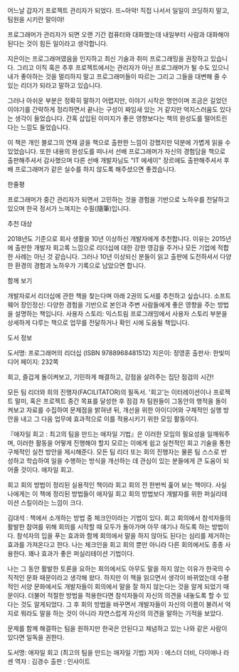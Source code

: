 
어느날 갑자기 프로젝트 관리자가 되었다. 뜨~아악!
직접 나서서 일일이 코딩하지 말고, 팀원을 시키란 말이야!

프로그래머가 관리자가 되면 오랜 기간 컴퓨터와 대화했는데 내일부터 사람과 대화해야 된다는 것이 힘든 일이라고 생각합니다. 

지은이는 프로그래머였음을 인지하고 최신 기술과 취미 프로그래밍을 권장하고 있습니다. 
그리고 이직 혹은 추후 프로젝트에서는 관리자가 아닌 프로그래머가 될 수도 있으니 내가 좋아하는 것을 멀리하지 말고 프로그래머들이 따르는 그리고 그들을 대변해 줄 수 있는 리더가 되라고 말하고 있습니다. 

그러나 아쉬운 부분은 정확히 말하기 어렵지만, 이야기 시작은 명언이며 조금은 길었던 이야기를 간략하게 정리하면서 끝나는 구성이 짜임새 있는 거 같지만 억지스러움도 있다는 생각이 들었습니다. 
간혹 삽입된 이미지가 좋은 영향보다는 책의 완성도를 떨어트린다는 느낌도 들었습니다. 

이 책은 개인 블로그의 연재 글을 책으로 출판한 느낌이 강했지만 덕분에 가볍게 읽을 수 있었습니다. 
또한 내용의 완성도를 떠나서 선배 프로그래머가 자신의 경험담을 책으로 출판해주셔서 감사했으며 다른 선배 개발자님도 "IT 에세이" 장르에도 출판해주셔서 후배 프로그래머가 같은 실수를 하지 않도록 해주셨으면 좋겠습니다.


한줄평

프로그래머가 중간 관리자가 되면서 고민하는 것을 경험을 기반으로 노하우를 전달하고 있으며 한국 정서가 느껴지는 수필(隨筆)입니다.

추천 대상

2018년도 기준으로 회사 생활을 10년 이상하신 개발자에게 추천합니다.
이유는 2015년에 출판한 개발자 회고록 느낌으로 리더십에 대한 강한 영감을 주거나 모든 기업에 적합한 사례는 아닌 것 같습니다.
그러나 10년 이상되신 분들이 읽고 출판에 도전하셔서 다양한 환경의 경험과 노하우가 기록으로 남았으면 합니다.

함께 보기

개발자로서 리더십에 관한 책을 찾는다며 아래 2권의 도서를 추천하고 싶습니다.
소프트웨어 장인정신: 다양한 경험을 기반으로 본인과 주변 사람들에게 좋은 영향을 주는 방법을 설명하는 책입니다.
사용자 스토리: 익스트림 프로그래밍에서 사용자 스토리 부분을 상세하게 다루는 책으로 업무를 전달하거나 확인 시에 도움될 책입니다.

도서 정보

도서명: 프로그래머의 리더십 (ISBN 9788968481512)
지은이: 정영훈
출판사: 한빛미디어
페이지: 232쪽




회고, 즐겁게 돌이켜보고, 기민하게 해결하고, 강점을 살려주는 집단 점검의 시간!

모든 팀 리더와 희의 진행자(FACILITATOR)의 필독서. '회고'는 이터레이션이나 프로젝트 말미, 혹은 프로젝트 중간 목표를 달성한 후 점검 차 팀원들이 그동안의 행적을 돌이켜보고 자료를 수집하여 문제점을 밝혀낸 뒤, 개선을 위한 아이디어와 구체적인 실행 방안을 내고 그 다음 업무에 효과적으로 이를 적용시키기 위한 모임 활동이다.

『애자일 회고 : 최고의 팀을 만드는 애자일 기법』은 이러한 모임의 필요성을 일깨워주며, 이러한 활동을 어떻게 진행해야 할지 모르는 이에게 쉽고 실천적인 회고 기술을 통한 구체적인 실천 방안을 제시해준다. 모든 팀 리더 또는 회의 진행자는 물론 팀 스스로 반성하고 학습하여 일을 수행하는 방식을 개선하는 데 관심이 있는 분들에게 큰 도움이 되어줄 것이다.
애자일 회고. 

회고 회의 방법이 정리된 실용적인 책이라 회고 회의 전 한번씩 훑어 보는 책이다. 사실 나에게는 이 책에 정리된 방법들이 애자일 회고 회의 방법보다 개발자를 위한 퍼실리테이션 스킬이라는 느낌이 크다. 

김대석 : 
책에서 소개하는 방법 중 체크인이라는 기법이 있다. 회고 회의에서 참석자들의 활발한 참여를 위해 회의를 시작할 때 모두가 돌아가며 아무 얘기나 하도록 하는 방법이다. 참석자의 입을 푸는 효과와 함께 회의에서 말을 하지 않아도 된다는 심리를 제거하는 효과를 가져온다고 한다. 나는 체크인을 회고 회의 뿐만 아니라 다른 회의에서도 종종 사용한다. 꽤나 효과가 좋은 퍼실리테이션 기법이다.

나는 그 동안 활발한 토론을 요하는 회의에서도 아무도 말을 하지 않는 이유가 한국의 수직적인 문화 때문이라고 생각해 왔다. 하지만 이 책을 읽으면서 생각이 바뀌었는데 수평적인 서양 문화에서도 개발자들이 회의에서 말을 잘 하지 않는다는 것을 알게 되었기 때문이다. 더불어 적절한 방법을 적용한다면 참석자들이 자신의 의견을 내놓도록 할 수 있다는 것도 알게되었다. 그 후 회의 방법을 바꾸면서 개발자들이 자신의 이름이 불려서 억지로 뭐라도 말을 하는 것이 아니라 자연스럽게 자신의 의견을 말하는 기적을 보았다.

문제를 함께 해결하는 팀을 원하지만 한국은 안된다고 체념하고 있는 나와 같은 사람이 있다면 일독을 권한다.


도서명: 애자일 회고 (최고의 팀을 만드는 애자일 기법)
저자 : 에스더 더비, 다이애나 라센
역자 : 김경수
출판 : 인사이트


